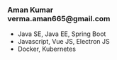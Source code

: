 <h3>Aman Kumar
  </br>
  verma.aman665@gmail.com
</h3>
<ul>
  <li>Java SE, Java EE, Spring Boot</li>
  <li>Javascript, Vue JS, Electron JS</li>
  <li>Docker, Kubernetes</li>
 </ul>

<!---
AmanJamshedpur/AmanJamshedpur is a ✨ special ✨ repository because its `README.md` (this file) appears on your GitHub profile.
You can click the Preview link to take a look at your changes.
--->
